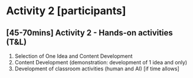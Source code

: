 # Activity 2 [participants]

## [45-70mins] Activity 2 - Hands-on activities (T&L)
  1. Selection of One Idea and Content Development 
  2. Content Development (demonstration: development of 1 idea and only)
  3. Development of classroom activities (human and AI) [if time allows]


